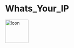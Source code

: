 # Whats_Your_IP
<img width="75" alt="Icon" src="https://user-images.githubusercontent.com/100419204/169674755-207e796a-65a7-4071-97f4-179a94f7f5a6.png">
